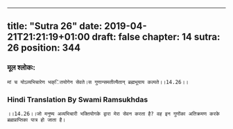 
---
title: "Sutra 26"
date: 2019-04-21T21:21:19+01:00
draft: false
chapter: 14
sutra: 26
position: 344
---
### मूल श्लोकः:
```
मां च योऽव्यभिचारेण भक्ितयोगेन सेवते।स गुणान्समतीत्यैतान् ब्रह्मभूयाय कल्पते।।14.26।।

```

### Hindi Translation By Swami Ramsukhdas
```
।।14.26।।जो मनुष्य अव्यभिचारी भक्तियोगके द्वारा मेरा सेवन करता है? वह इन गुणोंका अतिक्रमण करके ब्रह्मप्राप्तिका पात्र हो जाता है।

```

